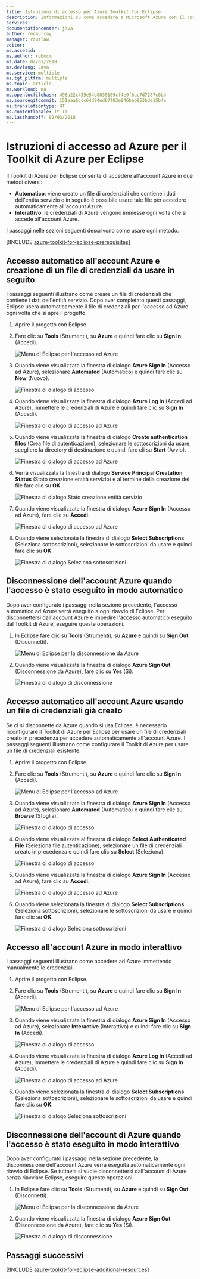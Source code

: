 ```yaml
---
title: Istruzioni di accesso per Azure Toolkit for Eclipse
description: Informazioni su come accedere a Microsoft Azure con il Toolkit di Azure per Eclipse.
services: 
documentationcenter: java
author: rmcmurray
manager: routlaw
editor: 
ms.assetid: 
ms.author: robmcm
ms.date: 02/01/2018
ms.devlang: Java
ms.service: multiple
ms.tgt_pltfrm: multiple
ms.topic: article
ms.workload: na
ms.openlocfilehash: 498a22c455e54b8038169cf4e9f6ac7d7287c0bb
ms.sourcegitcommit: 151aaa6ccc64d94ed67f03e846bab953bde15b4a
ms.translationtype: HT
ms.contentlocale: it-IT
ms.lasthandoff: 02/03/2018
---
```

# <a name="azure-sign-in-instructions-for-the-azure-toolkit-for-eclipse"></a>Istruzioni di accesso ad Azure per il Toolkit di Azure per Eclipse

Il Toolkit di Azure per Eclipse consente di accedere all'account Azure in due metodi diversi:

  * **Automatico**: viene creato un file di credenziali che contiene i dati dell'entità servizio e in seguito è possibile usare tale file per accedere automaticamente all'account Azure.
  * **Interattivo**: le credenziali di Azure vengono immesse ogni volta che si accede all'account Azure.

I passaggi nelle sezioni seguenti descrivono come usare ogni metodo.

[!INCLUDE [azure-toolkit-for-eclipse-prerequisites](../includes/azure-toolkit-for-eclipse-prerequisites.md)]

## <a name="signing-into-your-azure-account-automatically-and-creating-a-credentials-file-to-use-in-the-future"></a>Accesso automatico all'account Azure e creazione di un file di credenziali da usare in seguito

I passaggi seguenti illustrano come creare un file di credenziali che contiene i dati dell'entità servizio. Dopo aver completato questi passaggi, Eclipse userà automaticamente il file di credenziali per l'accesso ad Azure ogni volta che si apre il progetto.

1. Aprire il progetto con Eclipse.

1. Fare clic su **Tools** (Strumenti), su **Azure** e quindi fare clic su **Sign In** (Accedi).

   ![Menu di Eclipse per l'accesso ad Azure][A01]

1. Quando viene visualizzata la finestra di dialogo **Azure Sign In** (Accesso ad Azure), selezionare **Automated** (Automatico) e quindi fare clic su **New** (Nuovo).

   ![Finestra di dialogo di accesso][A02]

1. Quando viene visualizzata la finestra di dialogo **Azure Log In** (Accedi ad Azure), immettere le credenziali di Azure e quindi fare clic su **Sign In** (Accedi).

   ![Finestra di dialogo di accesso ad Azure][A03]

1. Quando viene visualizzata la finestra di dialogo **Create authentication files** (Crea file di autenticazione), selezionare le sottoscrizioni da usare, scegliere la directory di destinazione e quindi fare cli su **Start** (Avvio).

   ![Finestra di dialogo di accesso ad Azure][A04]

1. Verrà visualizzata la finestra di dialogo **Service Principal Creatation Status** (Stato creazione entità servizio) e al termine della creazione dei file fare clic su **OK**.

   ![Finestra di dialogo Stato creazione entità servizio][A05]

1. Quando viene visualizzata la finestra di dialogo **Azure Sign In** (Accesso ad Azure), fare clic su **Accedi**.

   ![Finestra di dialogo di accesso ad Azure][A06]

1. Quando viene selezionata la finestra di dialogo **Select Subscriptions** (Seleziona sottoscrizioni), selezionare le sottoscrizioni da usare e quindi fare clic su **OK**.

   ![Finestra di dialogo Seleziona sottoscrizioni][A07]

## <a name="signing-out-of-your-azure-account-when-you-signed-in-automatically"></a>Disconnessione dell'account Azure quando l'accesso è stato eseguito in modo automatico

Dopo aver configurato i passaggi nella sezione precedente, l'accesso automatico ad Azure verrà eseguito a ogni riavvio di Eclipse. Per disconnettersi dall'account Azure e impedire l'accesso automatico eseguito dal Toolkit di Azure, eseguire queste operazioni.

1. In Eclipse fare clic su **Tools** (Strumenti), su **Azure** e quindi su **Sign Out** (Disconnetti).

   ![Menu di Eclipse per la disconnessione da Azure][L01]

1. Quando viene visualizzata la finestra di dialogo **Azure Sign Out** (Disconnessione da Azure), fare clic su **Yes** (Sì).

   ![Finestra di dialogo di disconnessione][L03]

## <a name="signing-into-your-azure-account-automatically-using-a-credentials-file-which-you-have-already-created"></a>Accesso automatico all'account Azure usando un file di credenziali già creato

Se ci si disconnette da Azure quando si usa Eclipse, è necessario riconfigurare il Toolkit di Azure per Eclipse per usare un file di credenziali creato in precedenza per accedere automaticamente all'account Azure. I passaggi seguenti illustrano come configurare il Toolkit di Azure per usare un file di credenziali esistente.

1. Aprire il progetto con Eclipse.

1. Fare clic su **Tools** (Strumenti), su **Azure** e quindi fare clic su **Sign In** (Accedi).

   ![Menu di Eclipse per l'accesso ad Azure][A01]

1. Quando viene visualizzata la finestra di dialogo **Azure Sign In** (Accesso ad Azure), selezionare **Automated** (Automatico) e quindi fare clic su **Browse** (Sfoglia).

   ![Finestra di dialogo di accesso][A02]

1. Quando viene visualizzata al finestra di dialogo **Select Authenticated File** (Seleziona file autenticazione), selezionare un file di credenziali creato in precedenza e quindi fare clic su **Select** (Seleziona).

   ![Finestra di dialogo di accesso][A08]

1. Quando viene visualizzata la finestra di dialogo **Azure Sign In** (Accesso ad Azure), fare clic su **Accedi**.

   ![Finestra di dialogo di accesso ad Azure][A06]

1. Quando viene selezionata la finestra di dialogo **Select Subscriptions** (Seleziona sottoscrizioni), selezionare le sottoscrizioni da usare e quindi fare clic su **OK**.

   ![Finestra di dialogo Seleziona sottoscrizioni][A07]

## <a name="signing-into-your-azure-account-interactively"></a>Accesso all'account Azure in modo interattivo

I passaggi seguenti illustrano come accedere ad Azure immettendo manualmente le credenziali.

1. Aprire il progetto con Eclipse.

1. Fare clic su **Tools** (Strumenti), su **Azure** e quindi fare clic su **Sign In** (Accedi).

   ![Menu di Eclipse per l'accesso ad Azure][I01]

1. Quando viene visualizzata la finestra di dialogo **Azure Sign In** (Accesso ad Azure), selezionare **Interactive** (Interattivo) e quindi fare clic su **Sign In** (Accedi).

   ![Finestra di dialogo di accesso][I02]

1. Quando viene visualizzata la finestra di dialogo **Azure Log In** (Accedi ad Azure), immettere le credenziali di Azure e quindi fare clic su **Sign In** (Accedi).

   ![Finestra di dialogo di accesso ad Azure][I03]

1. Quando viene selezionata la finestra di dialogo **Select Subscriptions** (Seleziona sottoscrizioni), selezionare le sottoscrizioni da usare e quindi fare clic su **OK**.

   ![Finestra di dialogo Seleziona sottoscrizioni][I04]

## <a name="signing-out-of-your-azure-account-when-you-signed-in-interactively"></a>Disconnessione dell'account di Azure quando l'accesso è stato eseguito in modo interattivo

Dopo aver configurato i passaggi nella sezione precedente, la disconnessione dell'account Azure verrà eseguita automaticamente ogni riavvio di Eclipse. Se tuttavia si vuole disconnettersi dall'account di Azure senza riavviare Eclipse, eseguire queste operazioni.

1. In Eclipse fare clic su **Tools** (Strumenti), su **Azure** e quindi su **Sign Out** (Disconnetti).

   ![Menu di Eclipse per la disconnessione da Azure][L01]

1. Quando viene visualizzata la finestra di dialogo **Azure Sign Out** (Disconnessione da Azure), fare clic su **Yes** (Sì).

   ![Finestra di dialogo di disconnessione][L02]

## <a name="next-steps"></a>Passaggi successivi

[!INCLUDE [azure-toolkit-for-eclipse-additional-resources](../includes/azure-toolkit-for-eclipse-additional-resources.md)]

<!-- URL List -->


<!-- IMG List -->

[I01]: media/azure-toolkit-for-eclipse-sign-in-instructions/I01.png
[I02]: media/azure-toolkit-for-eclipse-sign-in-instructions/I02.png
[I03]: media/azure-toolkit-for-eclipse-sign-in-instructions/I03.png
[I04]: media/azure-toolkit-for-eclipse-sign-in-instructions/I04.png

[A01]: media/azure-toolkit-for-eclipse-sign-in-instructions/A01.png
[A02]: media/azure-toolkit-for-eclipse-sign-in-instructions/A02.png
[A03]: media/azure-toolkit-for-eclipse-sign-in-instructions/A03.png
[A04]: media/azure-toolkit-for-eclipse-sign-in-instructions/A04.png
[A05]: media/azure-toolkit-for-eclipse-sign-in-instructions/A05.png
[A06]: media/azure-toolkit-for-eclipse-sign-in-instructions/A06.png
[A07]: media/azure-toolkit-for-eclipse-sign-in-instructions/A07.png
[A08]: media/azure-toolkit-for-eclipse-sign-in-instructions/A08.png

[L01]: media/azure-toolkit-for-eclipse-sign-in-instructions/L01.png
[L02]: media/azure-toolkit-for-eclipse-sign-in-instructions/L02.png
[L03]: media/azure-toolkit-for-eclipse-sign-in-instructions/L03.png

